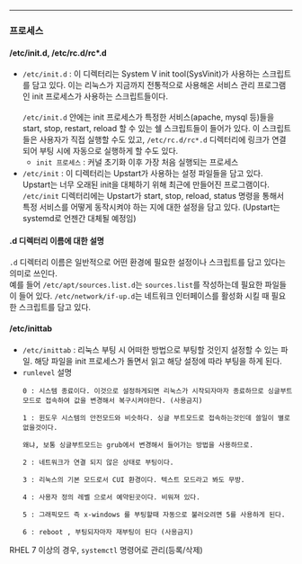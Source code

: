 ---

### 프로세스
#### /etc/init.d, /etc/rc.d/rc*.d
* `/etc/init.d` : 이 디렉터리는 System V init tool(SysVinit)가 사용하는 스크립트를 담고 있다. 이는 리눅스가 지금까지 전통적으로 사용해온 서비스 관리 프로그램인 init 프로세스가 사용하는 스크립트들이다. <br/> <br/>`/etc/init.d` 안에는 init 프로세스가 특정한 서비스(apache, mysql 등)들을 start, stop, restart, reload 할 수 있는 쉘 스크립트들이 들어가 있다. 이 스크립트들은 사용자가 직접 실행할 수도 있고, `/etc/rc.d/rc*.d` 디렉터리에 링크가 연결되어 부팅 시에 자동으로 실행하게 할 수도 있다.
	* `init 프로세스` : 커널 초기화 이후 가장 처음 실행되는 프로세스
* `/etc/init` : 이 디렉터리는 Upstart가 사용하는 설정 파일들을 담고 있다. Upstart는 너무 오래된 init을 대체하기 위해 최근에 만들어진 프로그램이다. `/etc/init` 디렉터리에는 Upstart가 start, stop, reload, status 명령을 통해서 특정 서비스를 어떻게 동작시켜야 하는 지에 대한 설정을 담고 있다. (Upstart는 systemd로 언젠간 대체될 예정임)

#### .d 디렉터리 이름에 대한 설명
`.d` 디렉터리 이름은 일반적으로 어떤 환경에 필요한 설정이나 스크립트를 담고 있다는 의미로 쓰인다. <br/>
예를 들어 `/etc/apt/sources.list.d`는 `sources.list`를 작성하는데 필요한 파일들이 들어 있다. `/etc/network/if-up.d`는 네트워크 인터페이스를 활성화 시킬 때 필요한 스크립트를 담고 있다.

#### /etc/inittab
* `/etc/inittab` : 리눅스 부팅 시 어떠한 방법으로 부팅할 것인지 설정할 수 있는 파일. 해당 파일을 init 프로세스가 돌면서 읽고 해당 설정에 따라 부팅을 하게 된다.
* `runlevel` 설명
	```
	0 : 시스템 종료이다. 이것으로 설정하게되면 리눅스가 시작되자마자 종료하므로 싱글부트 모드로 접속하여 값을 변경해서 복구시켜야한다. (사용금지)

	1 : 윈도우 시스템의 안전모드와 비슷하다. 싱글 부트모드로 접속하는것인데 쓸일이 별로 없을것이다.

	왜냐, 보통 싱글부트모드는 grub에서 변경해서 들어가는 방법을 사용하므로.

	2 : 네트워크가 연결 되지 않은 상태로 부팅이다.

	3 : 리눅스의 기본 모드로서 CUI 환경이다. 텍스트 모드라고 봐도 무방.

	4 : 사용자 정의 레벨 으로서 예약된곳이다. 비워져 있다.

	5 : 그래픽모드 즉 x-windows 를 부팅할때 자동으로 불러오려면 5를 사용하게 된다.

	6 : reboot , 부팅되자마자 재부팅이 된다 (사용금지)
	```

RHEL 7 이상의 경우, `systemctl` 명령어로 관리(등록/삭제)
